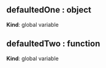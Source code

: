 ## defaultedOne : object
**Kind**: global variable


## defaultedTwo : function
**Kind**: global variable


